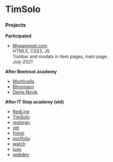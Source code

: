 # TimSolo
### Projects

<strong>Participated</strong>
* [Mygameset.com](https://mygameset.com)<br>
HTML5, CSS3, JS<br>
Toolbar and modals in item pages, main page.
<br><I>July 2021</I>

<strong>After Beetroot.academy</strong>

* [Monticello](monticello/)
* [Bhromaon](bhromaon/)
* [Denis Novik](DenisNovik/)



<strong>After IT Step academy (old)</strong>

* [RedLine](RedLine/)
* [TimSolo](TimSolo/)
* [restoran](Restoran/)
* [zet](ZET/)
* [foinni](Foinni/)
* [portfolio](Portfolio/)
* [watch](watch/)
* [luxo](luxo/)
* [webdev](webdev/)
